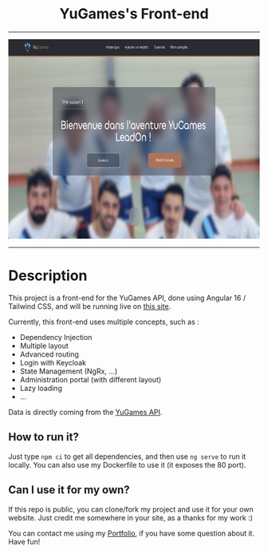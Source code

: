 <h1 align="center">YuGames's Front-end</h1>

<hr>
<p align="center"><img src="screenshot.png" height="400" alt="LeaderOS's logo" /></p>
<hr>

# Description

This project is a front-end for the YuGames API, done using Angular 16 / Tailwind CSS, and will be running live on [this site](https://yugames.valentinvirot.fr/).

Currently, this front-end uses multiple concepts, such as :

- Dependency Injection
- Multiple layout
- Advanced routing
- Login with Keycloak
- State Management (NgRx, ...)
- Administration portal (with different layout)
- Lazy loading
- ...

Data is directly coming from the [YuGames API](https://yugames-api.valentinvirot.fr/swagger).

## How to run it?

Just type `npm ci` to get all dependencies, and then use `ng serve` to run it locally.
You can also use my Dockerfile to use it (it exposes the 80 port).

## Can I use it for my own?

If this repo is public, you can clone/fork my project and use it for your own website. Just credit me somewhere in your site, as a thanks for my work :)

You can contact me using my [Portfolio](https://www.valentinvirot.fr), if you have some question about it. Have fun!
